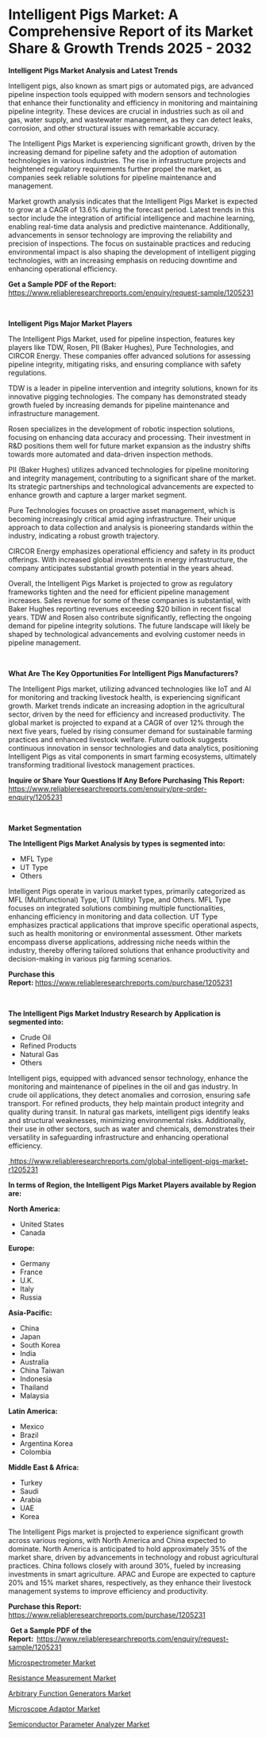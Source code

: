 <p><h1>Intelligent Pigs Market: A Comprehensive Report of its Market Share & Growth Trends 2025 - 2032</h1></p><p><strong>Intelligent Pigs Market Analysis and Latest Trends</strong></p>
<p><p>Intelligent pigs, also known as smart pigs or automated pigs, are advanced pipeline inspection tools equipped with modern sensors and technologies that enhance their functionality and efficiency in monitoring and maintaining pipeline integrity. These devices are crucial in industries such as oil and gas, water supply, and wastewater management, as they can detect leaks, corrosion, and other structural issues with remarkable accuracy.</p><p>The Intelligent Pigs Market is experiencing significant growth, driven by the increasing demand for pipeline safety and the adoption of automation technologies in various industries. The rise in infrastructure projects and heightened regulatory requirements further propel the market, as companies seek reliable solutions for pipeline maintenance and management.</p><p>Market growth analysis indicates that the Intelligent Pigs Market is expected to grow at a CAGR of 13.6% during the forecast period. Latest trends in this sector include the integration of artificial intelligence and machine learning, enabling real-time data analysis and predictive maintenance. Additionally, advancements in sensor technology are improving the reliability and precision of inspections. The focus on sustainable practices and reducing environmental impact is also shaping the development of intelligent pigging technologies, with an increasing emphasis on reducing downtime and enhancing operational efficiency.</p></p>
<p><strong>Get a Sample PDF of the Report:&nbsp;</strong> <a href="https://www.reliableresearchreports.com/enquiry/request-sample/1205231?utm_campaign=41&utm_medium=2&utm_source=Github&utm_content=ia&utm_term=19022025&utm_id=intelligent-pigs">https://www.reliableresearchreports.com/enquiry/request-sample/1205231</a></p>
<p>&nbsp;</p>
<p><strong>Intelligent Pigs Major Market Players</strong></p>
<p><p>The Intelligent Pigs Market, used for pipeline inspection, features key players like TDW, Rosen, PII (Baker Hughes), Pure Technologies, and CIRCOR Energy. These companies offer advanced solutions for assessing pipeline integrity, mitigating risks, and ensuring compliance with safety regulations.</p><p>TDW is a leader in pipeline intervention and integrity solutions, known for its innovative pigging technologies. The company has demonstrated steady growth fueled by increasing demands for pipeline maintenance and infrastructure management.</p><p>Rosen specializes in the development of robotic inspection solutions, focusing on enhancing data accuracy and processing. Their investment in R&D positions them well for future market expansion as the industry shifts towards more automated and data-driven inspection methods.</p><p>PII (Baker Hughes) utilizes advanced technologies for pipeline monitoring and integrity management, contributing to a significant share of the market. Its strategic partnerships and technological advancements are expected to enhance growth and capture a larger market segment.</p><p>Pure Technologies focuses on proactive asset management, which is becoming increasingly critical amid aging infrastructure. Their unique approach to data collection and analysis is pioneering standards within the industry, indicating a robust growth trajectory.</p><p>CIRCOR Energy emphasizes operational efficiency and safety in its product offerings. With increased global investments in energy infrastructure, the company anticipates substantial growth potential in the years ahead.</p><p>Overall, the Intelligent Pigs Market is projected to grow as regulatory frameworks tighten and the need for efficient pipeline management increases. Sales revenue for some of these companies is substantial, with Baker Hughes reporting revenues exceeding $20 billion in recent fiscal years. TDW and Rosen also contribute significantly, reflecting the ongoing demand for pipeline integrity solutions. The future landscape will likely be shaped by technological advancements and evolving customer needs in pipeline management.</p></p>
<p>&nbsp;</p>
<p><strong>What Are The Key Opportunities For Intelligent Pigs Manufacturers?</strong></p>
<p><p>The Intelligent Pigs market, utilizing advanced technologies like IoT and AI for monitoring and tracking livestock health, is experiencing significant growth. Market trends indicate an increasing adoption in the agricultural sector, driven by the need for efficiency and increased productivity. The global market is projected to expand at a CAGR of over 12% through the next five years, fueled by rising consumer demand for sustainable farming practices and enhanced livestock welfare. Future outlook suggests continuous innovation in sensor technologies and data analytics, positioning Intelligent Pigs as vital components in smart farming ecosystems, ultimately transforming traditional livestock management practices.</p></p>
<p><strong>Inquire or Share Your Questions If Any Before Purchasing This Report:</strong> <a href="https://www.reliableresearchreports.com/enquiry/pre-order-enquiry/1205231?utm_campaign=41&utm_medium=2&utm_source=Github&utm_content=ia&utm_term=19022025&utm_id=intelligent-pigs">https://www.reliableresearchreports.com/enquiry/pre-order-enquiry/1205231</a></p>
<p>&nbsp;</p>
<p><strong>Market Segmentation</strong></p>
<p><strong>The Intelligent Pigs Market Analysis by types is segmented into:</strong></p>
<p><ul><li>MFL Type</li><li>UT Type</li><li>Others</li></ul></p>
<p><p>Intelligent Pigs operate in various market types, primarily categorized as MFL (Multifunctional) Type, UT (Utility) Type, and Others. MFL Type focuses on integrated solutions combining multiple functionalities, enhancing efficiency in monitoring and data collection. UT Type emphasizes practical applications that improve specific operational aspects, such as health monitoring or environmental assessment. Other markets encompass diverse applications, addressing niche needs within the industry, thereby offering tailored solutions that enhance productivity and decision-making in various pig farming scenarios.</p></p>
<p><strong>Purchase this Report:&nbsp;</strong><a href="https://www.reliableresearchreports.com/purchase/1205231?utm_campaign=41&utm_medium=2&utm_source=Github&utm_content=ia&utm_term=19022025&utm_id=intelligent-pigs">https://www.reliableresearchreports.com/purchase/1205231</a></p>
<p>&nbsp;</p>
<p><strong>The Intelligent Pigs Market Industry Research by Application is segmented into:</strong></p>
<p><ul><li>Crude Oil</li><li>Refined Products</li><li>Natural Gas</li><li>Others</li></ul></p>
<p><p>Intelligent pigs, equipped with advanced sensor technology, enhance the monitoring and maintenance of pipelines in the oil and gas industry. In crude oil applications, they detect anomalies and corrosion, ensuring safe transport. For refined products, they help maintain product integrity and quality during transit. In natural gas markets, intelligent pigs identify leaks and structural weaknesses, minimizing environmental risks. Additionally, their use in other sectors, such as water and chemicals, demonstrates their versatility in safeguarding infrastructure and enhancing operational efficiency.</p></p>
<p><a href="https://www.reliableresearchreports.com/global-intelligent-pigs-market-r1205231?utm_campaign=41&utm_medium=2&utm_source=Github&utm_content=ia&utm_term=19022025&utm_id=intelligent-pigs">&nbsp;https://www.reliableresearchreports.com/global-intelligent-pigs-market-r1205231</a></p>
<p><strong>In terms of Region, the Intelligent Pigs Market Players available by Region are:</strong></p>
<p>
    <p> <strong> North America: </strong>
        <ul>
            <li>United States</li>
            <li>Canada</li>
        </ul>
        </p> 
    <p> <strong> Europe: </strong>
        <ul>
            <li>Germany</li>
            <li>France</li>
            <li>U.K.</li>
            <li>Italy</li>
            <li>Russia</li>
        </ul>
        </p> 
    <p> <strong> Asia-Pacific: </strong>
        <ul>
            <li>China</li>
            <li>Japan</li>
            <li>South Korea</li>
            <li>India</li>
            <li>Australia</li>
            <li>China Taiwan</li>
            <li>Indonesia</li>
            <li>Thailand</li>
            <li>Malaysia</li>
        </ul>
        </p> 
    <p> <strong> Latin America: </strong>
        <ul>
            <li>Mexico</li>
            <li>Brazil</li>
            <li>Argentina Korea</li>
            <li>Colombia</li>
        </ul>
        </p> 
    <p> <strong> Middle East & Africa: </strong>
        <ul>
            <li>Turkey</li>
            <li>Saudi</li>
            <li>Arabia</li>
            <li>UAE</li>
            <li>Korea</li>
        </ul>
    </p>
    </p>
<p><p>The Intelligent Pigs market is projected to experience significant growth across various regions, with North America and China expected to dominate. North America is anticipated to hold approximately 35% of the market share, driven by advancements in technology and robust agricultural practices. China follows closely with around 30%, fueled by increasing investments in smart agriculture. APAC and Europe are expected to capture 20% and 15% market shares, respectively, as they enhance their livestock management systems to improve efficiency and productivity.</p></p>
<p><strong>Purchase this Report: </strong><a href="https://www.reliableresearchreports.com/purchase/1205231?utm_campaign=41&utm_medium=2&utm_source=Github&utm_content=ia&utm_term=19022025&utm_id=intelligent-pigs">https://www.reliableresearchreports.com/purchase/1205231</a></p>
<p>&nbsp;<strong>Get a Sample PDF of the Report:&nbsp;&nbsp;</strong><a href="https://www.reliableresearchreports.com/enquiry/request-sample/1205231?utm_campaign=41&utm_medium=2&utm_source=Github&utm_content=ia&utm_term=19022025&utm_id=intelligent-pigs">https://www.reliableresearchreports.com/enquiry/request-sample/1205231</a></p>
<p><strong></strong></p>
<p><p><a href="https://github.com/techerghalim/Market-Research-Report-List-1/blob/main/microspectrometer-market.md?utm_campaign=41&utm_medium=2&utm_source=Github&utm_content=ia&utm_term=19022025&utm_id=intelligent-pigs">Microspectrometer Market</a></p><p><a href="https://github.com/aiexisaliwan/Market-Research-Report-List-1/blob/main/resistance-measurement-market.md?utm_campaign=41&utm_medium=2&utm_source=Github&utm_content=ia&utm_term=19022025&utm_id=intelligent-pigs">Resistance Measurement Market</a></p><p><a href="https://github.com/djembashote/Market-Research-Report-List-1/blob/main/arbitrary-function-generators-market.md?utm_campaign=41&utm_medium=2&utm_source=Github&utm_content=ia&utm_term=19022025&utm_id=intelligent-pigs">Arbitrary Function Generators Market</a></p><p><a href="https://github.com/philaphindo/Market-Research-Report-List-1/blob/main/microscope-adaptor-market.md?utm_campaign=41&utm_medium=2&utm_source=Github&utm_content=ia&utm_term=19022025&utm_id=intelligent-pigs">Microscope Adaptor Market</a></p><p><a href="https://github.com/vjorelaclliv/Market-Research-Report-List-1/blob/main/semiconductor-parameter-analyzer-market.md?utm_campaign=41&utm_medium=2&utm_source=Github&utm_content=ia&utm_term=19022025&utm_id=intelligent-pigs">Semiconductor Parameter Analyzer Market</a></p></p>